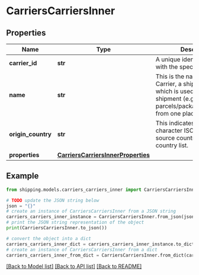 # CarriersCarriersInner


## Properties

Name | Type | Description | Notes
------------ | ------------- | ------------- | -------------
**carrier_id** | **str** | A unique identifier associated with the specific carrier. | [optional] 
**name** | **str** | This is the name of the Carrier, a shipping service which is used to carry shipment (e.g., parcels/packages/envelopes) from one place to other. | [optional] 
**origin_country** | **str** | This indicates the two-character ISO code of the source country from the ISO country list. | [optional] 
**properties** | [**CarriersCarriersInnerProperties**](CarriersCarriersInnerProperties.md) |  | [optional] 

## Example

```python
from shipping.models.carriers_carriers_inner import CarriersCarriersInner

# TODO update the JSON string below
json = "{}"
# create an instance of CarriersCarriersInner from a JSON string
carriers_carriers_inner_instance = CarriersCarriersInner.from_json(json)
# print the JSON string representation of the object
print(CarriersCarriersInner.to_json())

# convert the object into a dict
carriers_carriers_inner_dict = carriers_carriers_inner_instance.to_dict()
# create an instance of CarriersCarriersInner from a dict
carriers_carriers_inner_from_dict = CarriersCarriersInner.from_dict(carriers_carriers_inner_dict)
```
[[Back to Model list]](../README.md#documentation-for-models) [[Back to API list]](../README.md#documentation-for-api-endpoints) [[Back to README]](../README.md)


